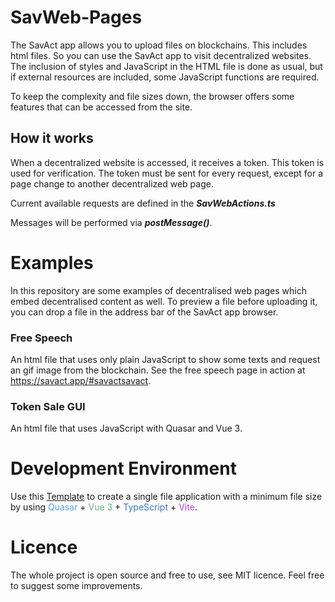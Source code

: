 # SavWeb-Pages

The SavAct app allows you to upload files on blockchains. This includes html files. So you can use the SavAct app to visit decentralized websites. The inclusion of styles and JavaScript in the HTML file is done as usual, but if external resources are included, some JavaScript functions are required.

To keep the complexity and file sizes down, the browser offers some features that can be accessed from the site.

## How it works

When a decentralized website is accessed, it receives a token. This token is used for verification. The token must be sent for every request, except for a page change to another decentralized web page.

Current available requests are defined in the **_SavWebActions.ts_**

Messages will be performed via **_postMessage()_**.

# Examples

In this repository are some examples of decentralised web pages which embed decentralised content as well. To preview a file before uploading it, you can drop a file in the address bar of the SavAct app browser.

### Free Speech

An html file that uses only plain JavaScript to show some texts and request an gif image from the blockchain.
See the free speech page in action at https://savact.app/#savactsavact.

### Token Sale GUI

An html file that uses JavaScript with Quasar and Vue 3.

# Development Environment

Use this [Template](https://github.com/SavAct/SavWeb/tree/main/Dev%20Page) to create a single file application with a minimum file size by using <span style="color: #5ea3ef;" class="chip">Quasar</span> +
<span style="color: #64b586;" class="chip">Vue 3</span> + <span style="color: #3478c6;" class="chip">TypeScript</span> +
<span style="color: #ab40f6;" class="chip">Vite</span>.

# Licence

The whole project is open source and free to use, see MIT licence. Feel free to suggest some improvements.
